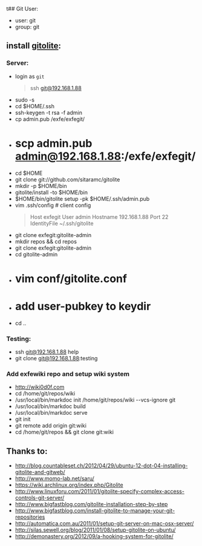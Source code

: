 t## Git User:
  * user: git
  * group: git

## install [gitolite](https://github.com/sitaramc/gitolite):

### Server:
  * login as `git`
    > ssh git@192.168.1.88
  * sudo -s
  * cd $HOME/.ssh
  * ssh-keygen -t rsa -f admin
  * cp admin.pub /exfe/exfegit/
  * # scp admin.pub admin@192.168.1.88:/exfe/exfegit/
  * cd $HOME
  * git clone git://github.com/sitaramc/gitolite
  * mkdir -p $HOME/bin
  * gitolite/install -to $HOME/bin
  * $HOME/bin/gitolite setup -pk $HOME/.ssh/admin.pub
  * vim .ssh/config # client config
    > Host exfegit
    >   User admin
    >   Hostname 192.168.1.88
    >   Port 22
    >   IdentityFile ~/.ssh/gitolite
  * git clone exfegit:gitolite-admin
  * mkdir repos && cd repos
  * git clone exfegit:gitolite-admin
  * cd gitolite-admin
  * # vim conf/gitolite.conf
  * # add user-pubkey to keydir
  * cd ..

### Testing:
  * ssh git@192.168.1.88 help
  * git clone git@192.168.1.88:testing

### Add exfewiki repo and setup wiki system
  * http://wiki0d0f.com
  * cd /home/git/repos/wiki
  * /usr/local/bin/markdoc init /home/git/repos/wiki --vcs-ignore git
  * /usr/local/bin/markdoc build
  * /usr/local/bin/markdoc serve
  * git init
  * git remote add origin git:wiki
  * cd /home/git/repos && git clone git:wiki

## Thanks to:
  * http://blog.countableset.ch/2012/04/29/ubuntu-12-dot-04-installing-gitolite-and-gitweb/
  * http://www.momo-lab.net/saru/
  * https://wiki.archlinux.org/index.php/Gitolite
  * http://www.linuxforu.com/2011/01/gitolite-specify-complex-access-controls-git-server/
  * http://www.bigfastblog.com/gitolite-installation-step-by-step
  * http://www.bigfastblog.com/install-gitolite-to-manage-your-git-repositories
  * http://automatica.com.au/2011/01/setup-git-server-on-mac-osx-server/
  * http://silas.sewell.org/blog/2011/01/08/setup-gitolite-on-ubuntu/
  * http://demonastery.org/2012/09/a-hooking-system-for-gitolite/
